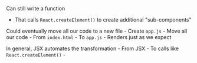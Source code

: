 Can still write a function
- That calls `React.createElement()` to create additional "sub-components"

Could eventually move all our code to a new file
	- Create `app.js`
	- Move all our code 
		- From `index.html`
		- To `app.js`
	- Renders just as we expect

In general, JSX automates the transformation
	- From JSX
	- To calls like `React.createElement()`
	- 